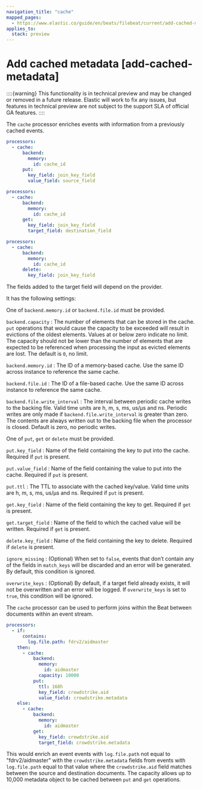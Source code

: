 ```yaml
---
navigation_title: "cache"
mapped_pages:
  - https://www.elastic.co/guide/en/beats/filebeat/current/add-cached-metadata.html
applies_to:
  stack: preview
---
```


# Add cached metadata [add-cached-metadata]


::::{warning}
This functionality is in technical preview and may be changed or removed in a future release. Elastic will work to fix any issues, but features in technical preview are not subject to the support SLA of official GA features.
::::


The `cache` processor enriches events with information from a previously cached events.

```yaml
processors:
  - cache:
      backend:
        memory:
          id: cache_id
      put:
        key_field: join_key_field
        value_field: source_field
```

```yaml
processors:
  - cache:
      backend:
        memory:
          id: cache_id
      get:
        key_field: join_key_field
        target_field: destination_field
```

```yaml
processors:
  - cache:
      backend:
        memory:
          id: cache_id
      delete:
        key_field: join_key_field
```

The fields added to the target field will depend on the provider.

It has the following settings:

One of `backend.memory.id` or `backend.file.id` must be provided.

`backend.capacity`
:   The number of elements that can be stored in the cache. `put` operations that would cause the capacity to be exceeded will result in evictions of the oldest elements. Values at or below zero indicate no limit. The capacity should not be lower than the number of elements that are expected to be referenced when processing the input as evicted elements are lost. The default is `0`, no limit.

`backend.memory.id`
:   The ID of a memory-based cache. Use the same ID across instance to reference the same cache.

`backend.file.id`
:   The ID of a file-based cache. Use the same ID across instance to reference the same cache.

`backend.file.write_interval`
:   The interval between periodic cache writes to the backing file. Valid time units are h, m, s, ms, us/µs and ns. Periodic writes are only made if `backend.file.write_interval` is greater than zero. The contents are always written out to the backing file when the processor is closed. Default is zero, no periodic writes.

One of `put`, `get` or `delete` must be provided.

`put.key_field`
:   Name of the field containing the key to put into the cache. Required if `put` is present.

`put.value_field`
:   Name of the field containing the value to put into the cache. Required if `put` is present.

`put.ttl`
:   The TTL to associate with the cached key/value. Valid time units are h, m, s, ms, us/µs and ns. Required if `put` is present.

`get.key_field`
:   Name of the field containing the key to get. Required if `get` is present.

`get.target_field`
:   Name of the field to which the cached value will be written. Required if `get` is present.

`delete.key_field`
:   Name of the field containing the key to delete. Required if `delete` is present.

`ignore_missing`
:   (Optional) When set to `false`, events that don’t contain any of the fields in `match_keys` will be discarded and an error will be generated. By default, this condition is ignored.

`overwrite_keys`
:   (Optional) By default, if a target field already exists, it will not be overwritten and an error will be logged. If `overwrite_keys` is set to `true`, this condition will be ignored.

The `cache` processor can be used to perform joins within the Beat between documents within an event stream.

```yaml
processors:
  - if:
      contains:
        log.file.path: fdrv2/aidmaster
    then:
      - cache:
          backend:
            memory:
              id: aidmaster
            capacity: 10000
          put:
            ttl: 168h
            key_field: crowdstrike.aid
            value_field: crowdstrike.metadata
    else:
      - cache:
          backend:
            memory:
              id: aidmaster
          get:
            key_field: crowdstrike.aid
            target_field: crowdstrike.metadata
```

This would enrich an event events with `log.file.path` not equal to "fdrv2/aidmaster" with the `crowdstrike.metadata` fields from events with `log.file.path` equal to that value where the `crowdstrike.aid` field matches between the source and destination documents. The capacity allows up to 10,000 metadata object to be cached between `put` and `get` operations.

